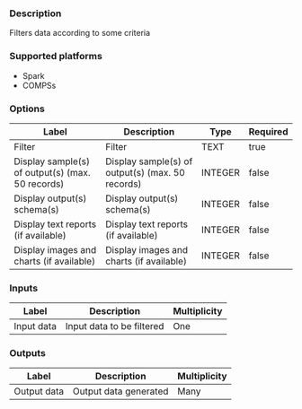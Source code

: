 ###  Description
Filters data according to some criteria

###  Supported platforms
* Spark
* COMPSs

###  Options
| Label | Description | Type | Required |
|---|---|---|---|
| Filter | Filter | TEXT | true |
| Display sample(s) of output(s) (max. 50 records) | Display sample(s) of output(s) (max. 50 records) | INTEGER | false |
| Display output(s) schema(s) | Display output(s) schema(s) | INTEGER | false |
| Display text reports (if available) | Display text reports (if available) | INTEGER | false |
| Display images and charts (if available) | Display images and charts (if available) | INTEGER | false |

###  Inputs
| Label | Description | Multiplicity |
|---|---|---|
| Input data | Input data to be filtered | One |

###  Outputs
| Label | Description | Multiplicity |
|---|---|---|
| Output data | Output data generated | Many |
